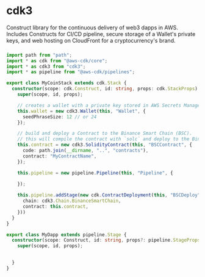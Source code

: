 # cdk3

Construct library for the continuous delivery of web3 dapps in AWS. Includes Constructs for CI/CD pipeline, secure storage of a Wallet's private keys, and web hosting on CloudFront for a cryptocurrency's brand.


###

```ts
import path from "path";
import * as cdk from "@aws-cdk/core";
import * as cdk3 from "cdk3";
import * as pipeline from "@aws-cdk/pipelines";

export class MyCoinStack extends cdk.Stack {
  constructor(scope: cdk.Construct, id: string, props: cdk.StackProps) {
    super(scope, id, props);

    // creates a wallet with a private key stored in AWS Secrets Manager Secret.
    this.wallet = new cdk3.Wallet(this, "Wallet", {
      seedPhraseSize: 12 // or 24 
    });

    // build and deploy a Contract to the Binance Smart Chain (BSC).
    // this will compile the contract with `solc` and deploy to the Binance Smart Chain
    this.contract = new cdk3.SolidityContract(this, "BSCContract", {
      code: path.join(__dirname, "..", "contracts"),
      contract: "MyContractName",
    });

    this.pipeline = new pipeline.Pipeline(this, "Pipeline", {
       
    });

    this.pipeline.addStage(new cdk.ContractDeployment(this, "BSCDeploy", {
      chain: cdk3.Chain.BinanceSmartChain,
      contract: this.contract,
    }))
  }
}

export class MyDapp extends pipeline.Stage {
  constructor(scope: Construct, id: string, props?: pipeline.StageProps) {
    super(scope, id, props);

    
  }
}


```